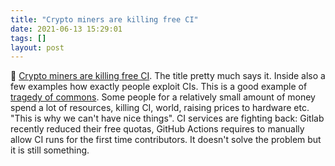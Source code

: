 ```yaml
---
title: "Crypto miners are killing free CI"
date: 2021-06-13 15:29:01
tags: []
layout: post
---
```


📄 [Crypto miners are killing free CI](https://layerci.com/blog/crypto-miners-are-killing-free-ci/). The title pretty much says it. Inside also a few examples how exactly people exploit CIs. This is a good example of [tragedy of commons](https://en.m.wikipedia.org/wiki/Tragedy_of_the_commons). Some people for a relatively small amount of money spend a lot of resources, killing CI, world, raising prices to hardware etc. "This is why we can't have nice things". CI services are fighting back: Gitlab recently reduced their free quotas, GitHub Actions requires to manually allow CI runs for the first time contributors. It doesn't solve the problem but it is still something.
